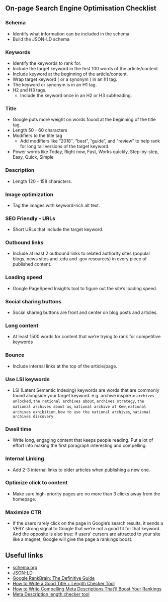 ## On-page Search Engine Optimisation Checklist
### Schema
   - Identify what information can be included in the schema
   - Build the JSON-LD schema
### Keywords
   - Identify the keywords to rank for.
   - Include the target keyword in the first 100 words of the article/content. 
   - Include keyword at the beginning of the article/content.
   - Wrap target keyword ( or a synonym ) in an h1 tag.
   - The keyword or synonym is in an H1 tag.
   - H2 and H3 tags.
      - Include the keyword once in an H2 or H3 subheading. 
### Title
   - Google puts more weight on words found at the beginning of the title tag. 
   - Length 50 - 60 characters
   - Modifiers to the title tag
      - Add modifiers like “2018″, “best”, “guide”, and “review” to help rank for long tail versions of the target keyword.
   - Power words like Today, Right now, Fast, Works quickly, Step-by-step, Easy, Quick, Simple
### Description
   - Length 120 - 158 characters.
### Image optimization
   - Tag the images with keyword-rich alt text. 
### SEO Friendly - URLs
   - Short URLs that include the target keyword.
### Outbound links
   - Include at least 2 outbound links to related authority sites (popular blogs, news sites and .edu and .gov resources) in every piece of published content.
### Loading speed
   - Google PageSpeed Insights tool to figure out the site’s loading speed. 
### Social sharing buttons
  - Social sharing buttons are front and center on blog posts and articles. 
### Long content
   - At least 1500 words for content that we’re trying to rank for competitive keywords 
### Bounce 
   - Include internal links at the top of the article/page. 
### Use LSI keywords
   - LSI (Latent Semantic Indexing) keywords are words that are commonly found alongside your target keyword. e.g. archive inspire = `archives unlocked`, `the national archives about`, `archives strategy`, `the national archives about us`, `national archive at Kew`, `national archives exhibition`, `how to use the national archives`, `national archives discovery`
### Dwell time
   - Write long, engaging content that keeps people reading. Put a lot of effort into making the first paragraph interesting and compelling. 
### Internal Linking
  - Add 2-3 internal links to older articles when publishing a new one. 
### Optimize click to content
  - Make sure high-priority pages are no more than 3 clicks away from the homepage.  
### Maximize CTR
  - If the users rarely click on the page in Google’s search results, it sends a VERY strong signal to Google that we’re not a good fit for that keyword. And the opposite is also true: if users' cursors are attracted to your site like a magnet, Google will give the page a rankings boost.

## Useful links
- [schema.org](https://schema.org/CreativeWork)
- [JSON-LD](https://en.wikipedia.org/wiki/JSON-LD)
- [Google RankBrain: The Definitive Guide](https://backlinko.com/google-rankbrain-seo)
- [How to Write a Good Title + Length Checker Tool](https://moz.com/learn/seo/title-tag)
- [How to Write Compelling Meta Descriptions That’ll Boost Your Rankings](https://neilpatel.com/blog/how-to-write-meta-descriptions)
- [Meta Description length checker tool](https://blog.spotibo.com/meta-description-length)
